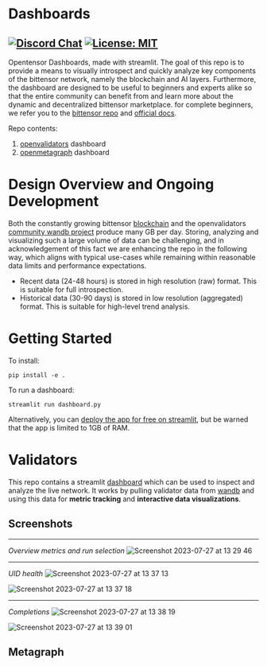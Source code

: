 <div align="left">

# **Dashboards** <!-- omit in toc -->
[![Discord Chat](https://img.shields.io/discord/308323056592486420.svg)](https://discord.gg/realbittensor)
[![License: MIT](https://img.shields.io/badge/License-MIT-yellow.svg)](https://opensource.org/licenses/MIT) 
---
Opentensor Dashboards, made with streamlit. The goal of this repo is to provide a means to visually introspect and quickly analyze key components of the bittensor network, namely the blockchain and AI layers. Furthermore, the dashboard are designed to be useful to beginners and experts alike so that the entire community can benefit from and learn more about the dynamic and decentralized bittensor marketplace. for complete beginners, we refer you to the [bittensor repo](https://github.com/opentensor/bittensor) and [official docs](https://bittensor.com/documentation/intro/index).

Repo contents:
1. [openvalidators](#validators) dashboard
2. [openmetagraph](#metagraph) dashboard

# Design Overview and Ongoing Development

Both the constantly growing bittensor [blockchain](https://polkadot.js.org/apps/#/chainstate) and the openvalidators [community wandb project](https://wandb.ai/opentensor-dev/openvalidators?workspace=default) produce many GB per day. Storing, analyzing and visualizing such a large volume of data can be challenging, and in acknowledgement of this fact we are enhancing the repo in the following way, which aligns with typical use-cases while remaining within reasonable data limits and performance expectations.

- Recent data (24-48 hours) is stored in high resolution (raw) format. This is suitable for full introspection.
- Historical data (30-90 days) is stored in low resolution (aggregated) format. This is suitable for high-level trend analysis.

# Getting Started

To install:
```
pip install -e .
```

To run a dashboard:
```
streamlit run dashboard.py
```
Alternatively, you can [deploy the app for free on streamlit](https://blog.streamlit.io/host-your-streamlit-app-for-free/), but be warned that the app is limited to 1GB of RAM.


# Validators
This repo contains a streamlit [dashboard]([url](https://opendashboard-v110.streamlit.app/)) which can be used to inspect and analyze the live network. It works by pulling validator data from [wandb](https://wandb.ai/opentensor-dev/openvalidators?workspace=default) and using this data for **metric tracking** and **interactive data visualizations**.

## Screenshots
------
*Overview metrics and run selection*
![Screenshot 2023-07-27 at 13 29 46](https://github.com/opentensor/dashboards/assets/6709103/f54b963e-b0c7-4333-be8c-800743ecf220)


------
*UID health*
![Screenshot 2023-07-27 at 13 37 13](https://github.com/opentensor/dashboards/assets/6709103/e5b230f2-a21d-4e3e-9767-c787ec06944a)

![Screenshot 2023-07-27 at 13 37 18](https://github.com/opentensor/dashboards/assets/6709103/3b8cfe30-14a6-4493-adda-41c4f82c1025)

------
*Completions*
![Screenshot 2023-07-27 at 13 38 19](https://github.com/opentensor/dashboards/assets/6709103/fa7f8f60-425e-4963-98a7-f8bd3641c3dc)

![Screenshot 2023-07-27 at 13 39 01](https://github.com/opentensor/dashboards/assets/6709103/968253ad-b869-46c7-adef-bdefc5ccfc33)


## Metagraph
